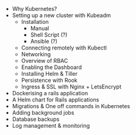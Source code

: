 * Why Kubernetes?
* Setting up a new cluster with Kubeadm
  * Installation
    * Manual
    * Shell Script (?)
    * Ansible (?)
  * Connecting remotely with Kubectl
  * Networking
  * Overview of RBAC
  * Enabling the Dashboard
  * Installing Helm & Tiller
  * Persistence with Rook
  * Ingress & SSL with Nginx + LetsEncrypt
* Dockerising a rails application
* A Helm chart for Rails applications
* Migrations & One off commands in Kubernetes
* Adding background jobs
* Database backups
* Log management & monitoring
